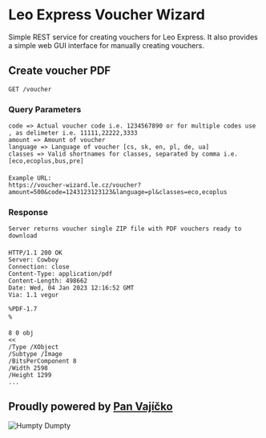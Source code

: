 # Leo Express Voucher Wizard

Simple REST service for creating vouchers for Leo Express. It also provides a simple web GUI interface for manually creating vouchers.

## Create voucher PDF
`GET /voucher`

### Query Parameters
    code => Actual voucher code i.e. 1234567890 or for multiple codes use , as delimeter i.e. 11111,22222,3333
    amount => Amount of voucher
    language => Language of voucher [cs, sk, en, pl, de, ua]
    classes => Valid shortnames for classes, separated by comma i.e. [eco,ecoplus,bus,pre] 
####
    Example URL:
    https://voucher-wizard.le.cz/voucher?amount=500&code=1243123123123&language=pl&classes=eco,ecoplus

### Response
    Server returns voucher single ZIP file with PDF vouchers ready to download
####
    HTTP/1.1 200 OK
    Server: Cowboy
    Connection: close
    Content-Type: application/pdf
    Content-Length: 498662
    Date: Wed, 04 Jan 2023 12:16:52 GMT
    Via: 1.1 vegur
    
    %PDF-1.7
    %
    
    8 0 obj
    <<
    /Type /XObject
    /Subtype /Image
    /BitsPerComponent 8
    /Width 2598
    /Height 1299
    ...

## Proudly powered by [Pan Vajíčko](https://en.wikipedia.org/wiki/Humpty_Dumpty)
![Humpty Dumpty](https://static.wikia.nocookie.net/shrek/images/5/56/Humpty_Dumpty.png)
